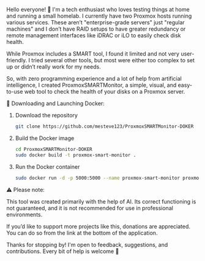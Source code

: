 Hello everyone! 👋 I'm a tech enthusiast who loves testing things at home and running a small homelab. I currently have two Proxmox hosts running various services. These aren’t "enterprise-grade servers" just "regular machines" and I don’t have RAID setups to have greater redundancy or remote management interfaces like iDRAC or iLO to easily check disk health.

While Proxmox includes a SMART tool, I found it limited and not very user-friendly. I tried several other tools, but most were either too complex to set up or didn’t really work for my needs.

So, with zero programming experience and a lot of help from artificial intelligence, I created ProxmoxSMARTMonitor, a simple, visual, and easy-to-use web tool to check the health of your disks on a Proxmox server.


🚀 Downloading and Launching Docker:

1. Download the repository
    ```bash
    git clone https://github.com/mesteve123/ProxmoxSMARTMonitor-DOKER
    ```
2. Build the Docker image
    ```bash
    cd ProxmoxSMARTMonitor-DOKER
    sudo docker build -t proxmox-smart-monitor .
    ```
3. Run the Docker container
    ```bash
    sudo docker run -d -p 5000:5000 --name proxmox-smart-monitor proxmox-smart-monitor
    ```

⚠️ Please note:

This tool was created primarily with the help of AI. Its correct functioning is not guaranteed, and it is not recommended for use in professional environments.

If you’d like to support more projects like this, donations are appreciated. You can do so from the link at the bottom of the application.

Thanks for stopping by! I'm open to feedback, suggestions, and contributions. Every bit of help is welcome 🙌
